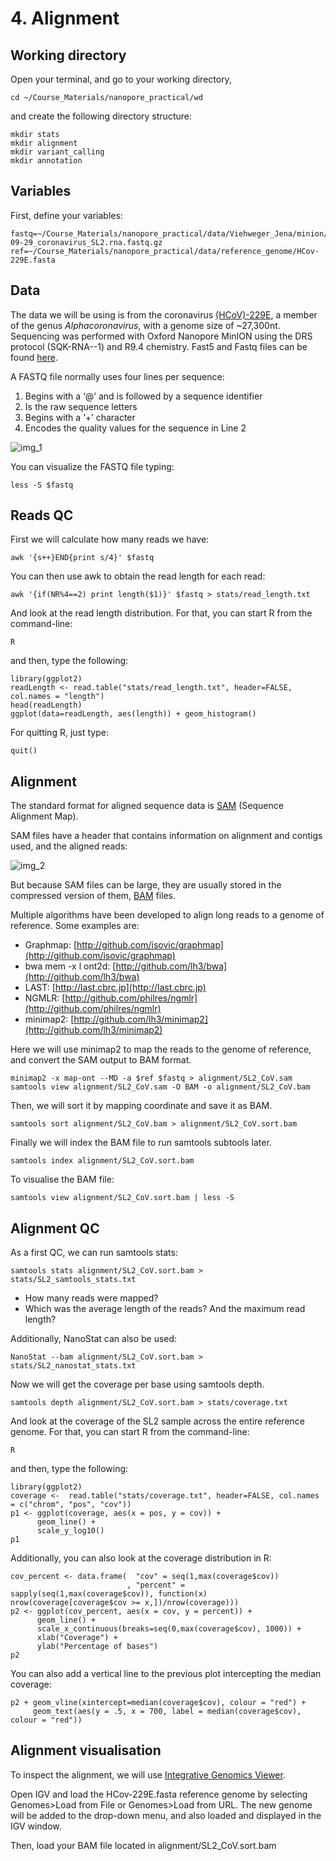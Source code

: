 # 4. Alignment

## Working directory

Open your terminal, and go to your working directory, 

```
cd ~/Course_Materials/nanopore_practical/wd
```
and create the following directory structure:

```
mkdir stats
mkdir alignment
mkdir variant_calling
mkdir annotation
```

## Variables

First, define your variables:

```
fastq=~/Course_Materials/nanopore_practical/data/Viehweger_Jena/minion/fastq/2017-09-29_coronavirus_SL2.rna.fastq.gz
ref=~/Course_Materials/nanopore_practical/data/reference_genome/HCov-229E.fasta
```

## Data

The data we will be using is from the coronavirus [(HCoV)-229E](http://www.ncbi.nlm.nih.gov/pubmed/?term=Viehweger+coronavirus), a member of the genus *Alphacoronavirus*, with a genome size of ~27,300nt. Sequencing was performed with Oxford Nanopore MinION using the DRS protocol (SQK-RNA--1) and R9.4 chemistry. Fast5 and Fastq files can be found [here](https://osf.io/up7b4/).

A FASTQ file normally uses four lines per sequence: 
 1) Begins with a ‘@’ and is followed by a sequence identifier 
 2) Is the raw sequence letters
 3) Begins with a ‘+’ character 
 4) Encodes the quality values for the sequence in Line 2
 
<img src="//raw.githubusercontent.com/who-blackbird/who-blackbird.github.io/master/images/fastq.png" alt="img_1" class="inline"/>

You can visualize the FASTQ file typing:

```
less -S $fastq
```

## Reads QC

First we will calculate how many reads we have:

```
awk '{s++}END{print s/4}' $fastq
```

You can then use awk to obtain the read length for each read:

```
awk '{if(NR%4==2) print length($1)}' $fastq > stats/read_length.txt
```

And look at the read length distribution. For that, you can start R from the command-line:

```
R
```

and then, type the following:

```
library(ggplot2)
readLength <- read.table("stats/read_length.txt", header=FALSE, col.names = "length")
head(readLength)
ggplot(data=readLength, aes(length)) + geom_histogram()
```

For quitting R, just type:

```
quit()
```

## Alignment

The standard format for aligned sequence data is [SAM](http://samtools.github.io/hts-specs/SAMv1.pdf) (Sequence Alignment Map). 

SAM files have a header that contains information on alignment and contigs used, and the aligned reads:

<img src="//raw.githubusercontent.com/who-blackbird/who-blackbird.github.io/master/images/sam.jpg" alt="img_2" class="inline"/>

But because SAM files can be large, they are usually stored in the compressed version of them, [BAM](http://samtools.github.io/hts-specs/SAMv1.pdf) files.

Multiple algorithms have been developed to align long reads to a genome of reference. Some examples are:
-	Graphmap: [http://github.com/isovic/graphmap](http://github.com/isovic/graphmap)
-	bwa mem -x l ont2d: [http://github.com/lh3/bwa](http://github.com/lh3/bwa)
-	LAST: [http://last.cbrc.jp](http://last.cbrc.jp)
-	NGMLR: [http://github.com/philres/ngmlr](http://github.com/philres/ngmlr)
-	minimap2: [http://github.com/lh3/minimap2](http://github.com/lh3/minimap2)

Here we will use minimap2 to map the reads to the genome of reference, and convert the SAM output to BAM format.

```
minimap2 -x map-ont --MD -a $ref $fastq > alignment/SL2_CoV.sam
samtools view alignment/SL2_CoV.sam -O BAM -o alignment/SL2_CoV.bam
```

Then, we will sort it by mapping coordinate and save it as BAM.

```
samtools sort alignment/SL2_CoV.bam > alignment/SL2_CoV.sort.bam
```

Finally we will index the BAM file to run samtools subtools later.

```
samtools index alignment/SL2_CoV.sort.bam
```

To visualise the BAM file:

```
samtools view alignment/SL2_CoV.sort.bam | less -S
```

## Alignment QC

As a first QC, we can run samtools stats:

```
samtools stats alignment/SL2_CoV.sort.bam > stats/SL2_samtools_stats.txt
```

-	How many reads were mapped?
-	Which was the average length of the reads? And the maximum read length?

Additionally, NanoStat can also be used:

```
NanoStat --bam alignment/SL2_CoV.sort.bam > stats/SL2_nanostat_stats.txt
```

Now we will get the coverage per base using samtools depth.

```
samtools depth alignment/SL2_CoV.sort.bam > stats/coverage.txt
```

And look at the coverage of the SL2 sample across the entire reference genome. For that, you can start R from the command-line:

```
R
```

and then, type the following:
```
library(ggplot2)
coverage <-  read.table("stats/coverage.txt", header=FALSE, col.names = c("chrom", "pos", "cov"))
p1 <- ggplot(coverage, aes(x = pos, y = cov)) + 
      geom_line() + 
      scale_y_log10()
p1
```

Additionally, you can also look at the coverage distribution in R:

```
cov_percent <- data.frame(  "cov" = seq(1,max(coverage$cov)) 
                          , "percent" = sapply(seq(1,max(coverage$cov)), function(x) nrow(coverage[coverage$cov >= x,])/nrow(coverage)))
p2 <- ggplot(cov_percent, aes(x = cov, y = percent)) + 
      geom_line() + 
      scale_x_continuous(breaks=seq(0,max(coverage$cov), 1000)) + 
      xlab("Coverage") + 
      ylab("Percentage of bases")
p2
```

You can also add a vertical line to the previous plot intercepting the median coverage:

```
p2 + geom_vline(xintercept=median(coverage$cov), colour = "red") +
     geom_text(aes(y = .5, x = 700, label = median(coverage$cov), colour = "red"))
```

## Alignment visualisation

To inspect the alignment, we will use [Integrative Genomics Viewer](https://software.broadinstitute.org/software/igv/).

Open IGV and load the HCov-229E.fasta reference genome by selecting Genomes>Load from File or Genomes>Load from URL. The new genome will be added to the drop-down menu, and also loaded and displayed in the IGV window.

Then, load your BAM file located in alignment/SL2_CoV.sort.bam


